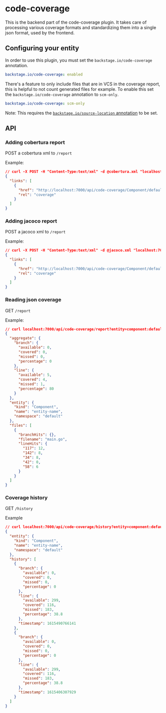 # code-coverage

This is the backend part of the code-coverage plugin. It takes care of processing various coverage formats and standardizing them into a single json format, used by the frontend.

## Configuring your entity

In order to use this plugin, you must set the `backstage.io/code-coverage` annotation.

```yaml
backstage.io/code-coverage: enabled
```

There's a feature to only include files that are in VCS in the coverage report, this is helpful to not count generated files for example. To enable this set the `backstage.io/code-coverage` annotation to `scm-only`.

```yaml
backstage.io/code-coverage: scm-only
```

Note: This requires the [`backstage.io/source-location` annotation](https://backstage.io/docs/features/software-catalog/well-known-annotations#backstageiosource-location) to be set.

## API

### Adding cobertura report

POST a cobertura xml to `/report`

Example:

```json
// curl -X POST -H "Content-Type:text/xml" -d @cobertura.xml "localhost:7000/api/code-coverage/report?entity=component:default/entity-name&coverageType=cobertura"
{
  "links": [
    {
      "href": "http://localhost:7000/api/code-coverage/Component/default/entity-name",
      "rel": "coverage"
    }
  ]
}
```

### Adding jacoco report

POST a jacoco xml to `/report`

Example:

```json
// curl -X POST -H "Content-Type:text/xml" -d @jacoco.xml "localhost:7000/api/code-coverage/report?entity=component:default/entity-name&coverageType=jacoco"
{
  "links": [
    {
      "href": "http://localhost:7000/api/code-coverage/Component/default/entity-name",
      "rel": "coverage"
    }
  ]
}
```

### Reading json coverage

GET `/report`

Example:

```json
// curl localhost:7000/api/code-coverage/report?entity=component:default/entity-name
{
  "aggregate": {
    "branch": {
      "available": 0,
      "covered": 0,
      "missed": 0,
      "percentage": 0
    },
    "line": {
      "available": 5,
      "covered": 4,
      "missed": 1,
      "percentage": 80
    }
  },
  "entity": {
    "kind": "Component",
    "name": "entity-name",
    "namespace": "default"
  },
  "files": [
    {
      "branchHits": {},
      "filename": "main.go",
      "lineHits": {
        "117": 12,
        "142": 8,
        "34": 8,
        "42": 0,
        "58": 6
      }
    }
  ]
}
```

### Coverage history

GET `/history`

Example

```json
// curl localhost:7000/api/code-coverage/history?entity=component:default/entity-name
{
  "entity": {
    "kind": "Component",
    "name": "entity-name",
    "namespace": "default"
  },
  "history": [
    {
      "branch": {
        "available": 0,
        "covered": 0,
        "missed": 0,
        "percentage": 0
      },
      "line": {
        "available": 299,
        "covered": 116,
        "missed": 183,
        "percentage": 38.8
      },
      "timestamp": 1615490766141
    },
    {
      "branch": {
        "available": 0,
        "covered": 0,
        "missed": 0,
        "percentage": 0
      },
      "line": {
        "available": 299,
        "covered": 116,
        "missed": 183,
        "percentage": 38.8
      },
      "timestamp": 1615406307929
    }
  ]
}
```
